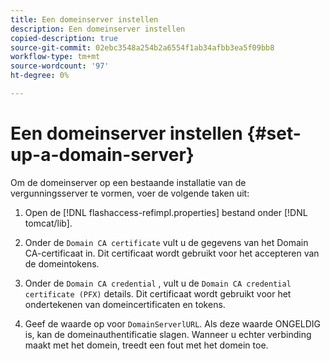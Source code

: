 ```yaml
---
title: Een domeinserver instellen
description: Een domeinserver instellen
copied-description: true
source-git-commit: 02ebc3548a254b2a6554f1ab34afbb3ea5f09bb8
workflow-type: tm+mt
source-wordcount: '97'
ht-degree: 0%

---
```


# Een domeinserver instellen {#set-up-a-domain-server}

Om de domeinserver op een bestaande installatie van de vergunningsserver te vormen, voer de volgende taken uit:

1. Open de [!DNL flashaccess-refimpl.properties] bestand onder [!DNL tomcat/lib].

1. Onder de `Domain CA certificate` vult u de gegevens van het Domain CA-certificaat in. Dit certificaat wordt gebruikt voor het accepteren van de domeintokens.
1. Onder de `Domain CA credential` , vult u de `Domain CA credential certificate (PFX)` details. Dit certificaat wordt gebruikt voor het ondertekenen van domeincertificaten en tokens.

1. Geef de waarde op voor `DomainServerlURL`. Als deze waarde ONGELDIG is, kan de domeinauthentificatie slagen. Wanneer u echter verbinding maakt met het domein, treedt een fout met het domein toe.
